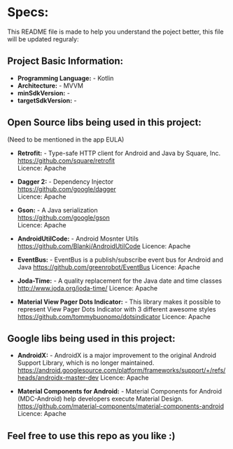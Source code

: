 # Specs: 
This README file is made to help you understand the poject better, this file will be updated reguraly:

## Project Basic Information: 
* **Programming Language:** - Kotlin
* **Architecture:** - MVVM
* **minSdkVersion:** - 
* **targetSdkVersion:** - 


## Open Source libs being used in this project: 
(Need to be mentioned in the app EULA)

* **Retrofit:** - Type-safe HTTP client for Android and Java by Square, Inc.  
https://github.com/square/retrofit  
Licence: Apache  


* **Dagger 2:** - Dependency Injector  
https://github.com/google/dagger  
Licence: Apache   


* **Gson:** - A Java serialization  
https://github.com/google/gson  
Licence: Apache  


* **AndroidUtilCode:** - Android Mosnter Utils  
https://github.com/Blankj/AndroidUtilCode
Licence: Apache  


* **EventBus:** - EventBus is a publish/subscribe event bus for Android and Java 
https://github.com/greenrobot/EventBus
Licence: Apache   


* **Joda-Time:** - A quality replacement for the Java date and time classes  
http://www.joda.org/joda-time/
Licence: Apache   


* **Material View Pager Dots Indicator:** - This library makes it possible to represent View Pager Dots Indicator with 3 different awesome styles  
https://github.com/tommybuonomo/dotsindicator
Licence: Apache   


## Google libs being used in this project: 

* **AndroidX:** - AndroidX is a major improvement to the original Android Support Library, which is no longer maintained.  
https://android.googlesource.com/platform/frameworks/support/+/refs/heads/androidx-master-dev
Licence: Apache  


* **Material Components for Android:** - Material Components for Android (MDC-Android) help developers execute Material Design.  
https://github.com/material-components/material-components-android
Licence: Apache  


## Feel free to use this repo as you like :)
